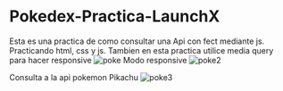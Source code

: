 # Pokedex-Practica-LaunchX
Esta es una practica de como consultar una Api con fect mediante js.
Practicando html, css y js.
Tambien en esta practica utilice media query para hacer responsive
![poke](https://user-images.githubusercontent.com/73461084/160226296-28b6fe5a-482d-40ea-b38d-3ab2a9cb4b99.png)
Modo responsive
![poke2](https://user-images.githubusercontent.com/73461084/160226442-6ac71b52-1fde-4511-8878-9a5cfd5c2089.png)

Consulta a la api pokemon Pikachu
![poke3](https://user-images.githubusercontent.com/73461084/160226531-27ae31e3-b636-4f14-9d7d-4bd711347e1a.png)
